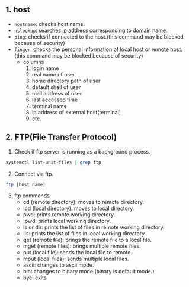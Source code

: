 ## 1. host

- `hostname`: checks host name.
- `nslookup`: searches ip address corresponding to domain name.
- `ping`: checks if connected to the host.(this command may be blocked because of security)
- `finger`: checks the personal information of local host or remote host.(this command may be blocked because of security)
	- columns
		1. login name
		2. real name of user
		3. home directory path of user
		4. default shell of user
		5. mail address of user
		6. last accessed time
		7. terminal name
		8. ip address of external host(terminal)
		9. etc.

## 2. FTP(File Transfer Protocol)

1. Check if ftp server is running as a background process.
```bash
systemctl list-unit-files | grep ftp
```
2. Connect via ftp.
```bash
ftp [host name]
```
3. ftp commands
	- cd (remote directory): moves to remote directory.
	- !cd (local directory): moves to local directory.
	- pwd: prints remote working directory.
	- !pwd: prints local working directory.
	- ls or dir: prints the list of files in remote working directory.
	- !ls: prints the list of files in local working directory.
	- get (remote file): brings the remote file to a local file.
	- mget (remote files): brings multiple remote files.
	- put (local file): sends the local file to remote.
	- mput (local files): sends multiple local files.
	- ascii: changes to ascii mode.
	- bin: changes to binary mode.(binary is default mode.)
	- bye: exits
